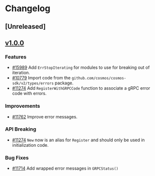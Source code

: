 <!--
Guiding Principles:

Changelogs are for humans, not machines.
There should be an entry for every single version.
The same types of changes should be grouped.
Versions and sections should be linkable.
The latest version comes first.
The release date of each version is displayed.
Mention whether you follow Semantic Versioning.

Usage:

Change log entries are to be added to the Unreleased section under the
appropriate stanza (see below). Each entry should ideally include a tag and
the Github issue reference in the following format:

* (<tag>) [#<issue-number>] Changelog message.

Types of changes (Stanzas):

"Features" for new features.
"Improvements" for changes in existing functionality.
"Deprecated" for soon-to-be removed features.
"Bug Fixes" for any bug fixes.
"API Breaking" for breaking exported APIs used by developers building on SDK.
Ref: https://keepachangelog.com/en/1.0.0/
-->

# Changelog

## [Unreleased]

## [v1.0.0](https://github.com/cosmos/cosmos-sdk/v2/releases/tag/errors%2Fv1.0.0)

### Features

* [#15989](https://github.com/cosmos/cosmos-sdk/v2/pull/15989) Add `ErrStopIterating` for modules to use for breaking out of iteration.
* [#10779](https://github.com/cosmos/cosmos-sdk/v2/pull/10779) Import code from the `github.com/cosmos/cosmos-sdk/v2/types/errors` package.
* [#11274](https://github.com/cosmos/cosmos-sdk/v2/pull/11274) Add `RegisterWithGRPCCode` function to associate a gRPC error code with errors.

### Improvements

* [#11762](https://github.com/cosmos/cosmos-sdk/v2/pull/11762) Improve error messages.

### API Breaking

* [#11274](https://github.com/cosmos/cosmos-sdk/v2/pull/11274) `New` now is an alias for `Register` and should only be used in initialization code.

### Bug Fixes

* [#11714](https://github.com/cosmos/cosmos-sdk/v2/pull/11714) Add wrapped error messages in `GRPCStatus()`
